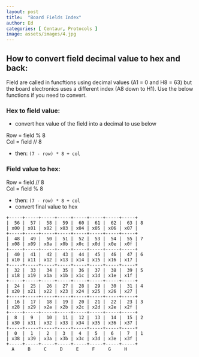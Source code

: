 ```yaml
---
layout: post
title:  "Board Fields Index"
author: Ed
categories: [ Centaur, Protocols ]
image: assets/images/4.jpg
---
```

## How to convert field decimal value to hex and back:  
Field are called in funcftions using decimal values (A1 = 0 and H8 = 63) but the board electronics uses a different index (A8 down to H1). Use the below functions if you need to convert. 

### Hex to field value:
- convert hex value of the field into a decimal to use below  

Row  = field % 8  
Col = field // 8  
- then: 
`(7 - row) * 8 + col`

### Field value to hex: 
Row = field // 8  
Col = field % 8  
- then: 
`(7 - row) * 8 + col`
- convert final value to hex 

```
+-----+-----+-----+-----+-----+-----+-----+-----+
|  56 |  57 |  58 |  59 |  60 |  61 |  62 |  63 | 8
| x00 | x01 | x02 | x03 | x04 | x05 | x06 | x07 |
+-----+-----+-----+-----+-----+-----+-----+-----+
|  48 |  49 |  50 |  51 |  52 |  53 |  54 |  55 | 7
| x08 | x09 | x0a | x0b | x0c | x0d | x0e | x0f |
+-----+-----+-----+-----+-----+-----+-----+-----+
|  40 |  41 |  42 |  43 |  44 |  45 |  46 |  47 | 6
| x10 | x11 | x12 | x13 | x14 | x15 | x16 | x17 |
+-----+-----+-----+-----+-----+-----+-----+-----+
|  32 |  33 |  34 |  35 |  36 |  37 |  38 |  39 | 5
| x18 | x19 | x1a | x1b | x1c | x1d | x1e | x1f |
+-----+-----+-----+-----+-----+-----+-----+-----+
|  24 |  25 |  26 |  27 |  28 |  29 |  30 |  31 | 4
| x20 | x21 | x22 | x23 | x24 | x25 | x26 | x27 |
+-----+-----+-----+-----+-----+-----+-----+-----+
|  16 |  17 |  18 |  19 |  20 |  21 |  22 |  23 | 3
| x28 | x29 | x2a | x2b | x2c | x2d | x2e | x2f |
+-----+-----+-----+-----+-----+-----+-----+-----+
|  8  |  9  |  10 |  11 |  12 |  13 |  14 |  15 | 2
| x30 | x31 | x32 | x33 | x34 | x35 | x36 | x37 |
+-----+-----+-----+-----+-----+-----+-----+-----+
|  0  |  1  |  2  |  3  |  4  |  5  |  6  |  7  | 1
| x38 | x39 | x3a | x3b | x3c | x3d | x3e | x3f |
+-----+-----+-----+-----+-----+-----+-----+-----+
  A     B     C     D     E     F     G     H   
```
